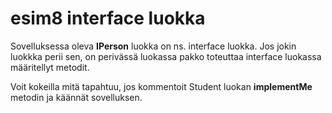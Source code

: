 # esim8 interface luokka

Sovelluksessa oleva **IPerson** luokka on ns. interface luokka. Jos jokin luokkka perii sen, on perivässä luokassa pakko toteuttaa interface luokassa määritellyt metodit.

Voit kokeilla mitä tapahtuu, jos kommentoit Student luokan **implementMe** metodin ja käännät sovelluksen.